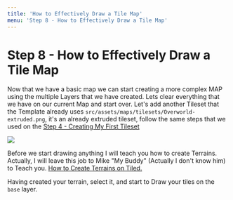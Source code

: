 ```yaml
---
title: 'How to Effectively Draw a Tile Map'
menu: 'Step 8 - How to Effectively Draw a Tile Map'
---
```


<h1 class="text-center">Step 8 - How to Effectively Draw a Tile Map</h1>

Now that we have a basic map we can start creating a more complex MAP using the multiple Layers that we have created. Lets clear everything that we have on our current Map and start over. Let's add another Tileset that the Template already uses `src/assets/maps/tilesets/Overworld-extruded.png`, it's an already extruded tileset, follow the same steps that we used on the [Step 4 - Creating My First Tileset](../creating-my-first-tileset)

[![](https://i.ibb.co/xYHy2YR/Screen-Shot-2021-04-09-at-15-53-51.png?classes=center)](https://i.ibb.co/xYHy2YR/Screen-Shot-2021-04-09-at-15-53-51.png?target=_blank)

Before we start drawing anything I will teach you how to create Terrains. Actually, I will leave this job to Mike "My Buddy" (Actually I don't know him) to Teach you. [How to Create Terrains on Tiled.](https://www.youtube.com/watch?v=SIYNuXdDClU&ab_channel=Gamefromscratch?target=_blank)

Having created your terrain, select it, and start to Draw your tiles on the `base` layer.